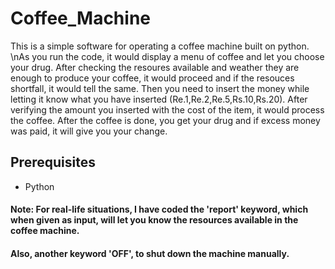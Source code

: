 # Coffee_Machine
This is a simple software for operating a coffee machine built on python.
\nAs you run the code, it would display a menu of coffee and let you choose your drug.
After checking the resoures available and weather they are enough to produce your coffee, it would proceed and if the resouces shortfall, it would tell the same.
Then you need to insert the money while letting it know what you have inserted (Re.1,Re.2,Re.5,Rs.10,Rs.20).
After verifying the amount you inserted with the cost of the item, it would process the coffee.
After the coffee is done, you get your drug and if excess money was paid, it will give you your change.
## Prerequisites
* Python
#### Note: For real-life situations, I have coded the 'report' keyword, which when given as input, will let you know the resources available in the coffee machine.
#### Also, another keyword 'OFF', to shut down the machine manually.
